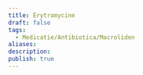 ```yaml
---
title: Erytromycine
draft: false
tags:
  - Medicatie/Antibiotica/Macroliden
aliases: 
description: 
publish: true
---
```

